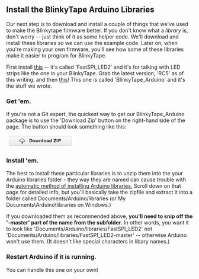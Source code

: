 ## Install the BlinkyTape Arduino Libraries

Our next step is to download and install a couple of things that we've used to make the Blinkytape firmware better. If you don't know what a *library* is, don't worry -- just think of it as some helper code. We'll download and install these libraries so we can use the example code. Later on, when you're making your own firmware, you'll see how some of these libraries make it easier to program for BlinkyTape.

First install [this](https://code.google.com/p/fastspi/downloads/list) -- it's called 'FastSPI\_LED2' and it's for talking with LED strips like the one in your BlinkyTape. Grab the latest version, 'RC5' as of this writing.
and then [this](https://github.com/Blinkinlabs/BlinkyTape_Arduino)! This one is called 'BlinkyTape\_Arduino' and it's the stuff we wrote.

### Get 'em. 

If you're not a Git expert, the quickest way to get our BlinkyTape\_Arduino package is to use the 'Download Zip' button on the right-hand side of the page. The button should look something like this:

![zip download button](/images/blinkytape/big/git_download_zip.png)

### Install 'em.

The best to install these particular libraries is to unzip them into the your Arduino libraries folder - they way they are named can cause trouble with the [automatic method of installing Arduino libraries.](http://arduino.cc/en/Guide/Libraries) Scroll down on that page for detailed info, but you'll basically take the zipfile and extract it into a folder called Documents/Arduino/libraries (or My Documents\Arduino\libraries on Windows.) 

If you downloaded them as recommended above, **you'll need to snip off the '-master' part of the name from the subfolder.**  In other words, you want it to look like 'Documents/Arduino/libraries/FastSPI\_LED2' not 'Documents/Arduino/libraries/FastSPI\_LED2-master' -- otherwise Arduino won't use them. (It doesn't like special characters in libary names.)

### Restart Arduino if it is running.

You can handle this one on your own!
